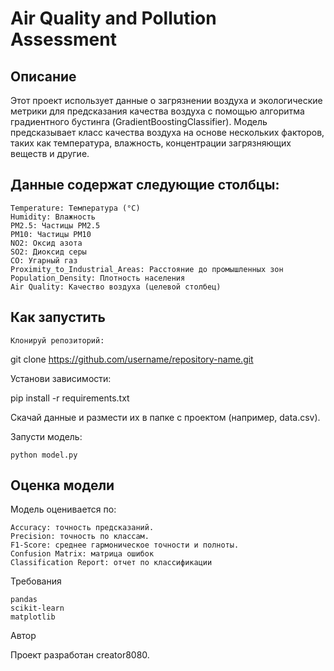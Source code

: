 # Air Quality and Pollution Assessment

## Описание

Этот проект использует данные о загрязнении воздуха и экологические метрики для предсказания качества воздуха с помощью алгоритма градиентного бустинга (GradientBoostingClassifier). Модель предсказывает класс качества воздуха на основе нескольких факторов, таких как температура, влажность, концентрации загрязняющих веществ и другие.

## Данные содержат следующие столбцы:

    Temperature: Температура (°C)
    Humidity: Влажность
    PM2.5: Частицы PM2.5
    PM10: Частицы PM10
    NO2: Оксид азота
    SO2: Диоксид серы
    CO: Угарный газ
    Proximity_to_Industrial_Areas: Расстояние до промышленных зон
    Population_Density: Плотность населения
    Air Quality: Качество воздуха (целевой столбец)

## Как запустить

    Клонируй репозиторий:

git clone https://github.com/username/repository-name.git

Установи зависимости:

pip install -r requirements.txt

Скачай данные и размести их в папке с проектом (например, data.csv).

Запусти модель:

    python model.py

## Оценка модели

Модель оценивается по:

    Accuracy: точность предсказаний.
    Precision: точность по классам.
    F1-Score: среднее гармоническое точности и полноты.
    Confusion Matrix: матрица ошибок
    Classification Report: отчет по классификации

Требования

    pandas
    scikit-learn
    matplotlib

Автор

Проект разработан creator8080.
